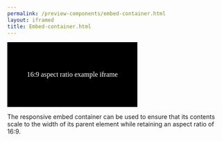 ```yaml
--- 
permalink: /preview-components/embed-container.html
layout: iframed 
title: Embed-container.html
---
```


<div class="embed-container" aria-label="16:9">
  <iframe src="data:text/html,%3C!DOCTYPE%20html%3E%0A%3Cmeta%20charset%3D%22utf-8%22%3E%0A%3Cstyle%3E%0Ahtml%20%7B%0A%20%20background-color%3A%20black%3B%0A%20%20color%3A%20white%3B%0A%20%20width%3A%20100%25%3B%0A%20%20height%3A%20100%25%3B%0A%20%20display%3A%20flex%3B%0A%20%20align-items%3A%20center%3B%0A%20%20justify-content%3A%20center%3B%0A%7D%0A%3C%2Fstyle%3E%0A%3Ctitle%3E16%3A9%20aspect%20ratio%20example%20iframe%3C%2Ftitle%3E%0A%3Cp%3E16%3A9%20aspect%20ratio%20example%20iframe%3C%2Fp%3E%0A" title="16:9 aspect ratio example iframe" frameborder="0"></iframe>
</div>

<p>
  The responsive embed container can be used to ensure that its
  contents scale to the width of its parent element while retaining
  an aspect ratio of 16:9.
</p>

